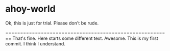# ahoy-world
Ok, this is just for trial. Please don't be rude.

========================================================
That's fine. Here starts some different text. Awesome.
This is my first commit. I think I understand.

